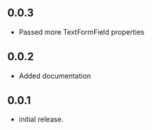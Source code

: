 ## 0.0.3

* Passed more TextFormField properties
## 0.0.2

* Added documentation

## 0.0.1

* initial release.
